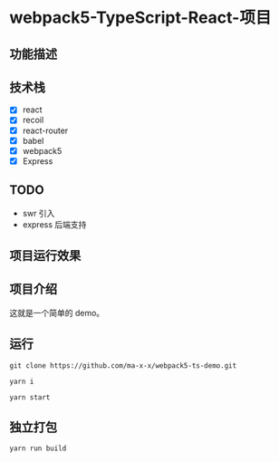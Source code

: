 # webpack5-TypeScript-React-项目

## 功能描述

## 技术栈

- [x] react
- [x] recoil
- [x] react-router
- [x] babel
- [x] webpack5
- [x] Express

## TODO

- swr 引入
- express 后端支持

## 项目运行效果

## 项目介绍

这就是一个简单的 demo。

## 运行

    git clone https://github.com/ma-x-x/webpack5-ts-demo.git

    yarn i

    yarn start

## 独立打包

    yarn run build
